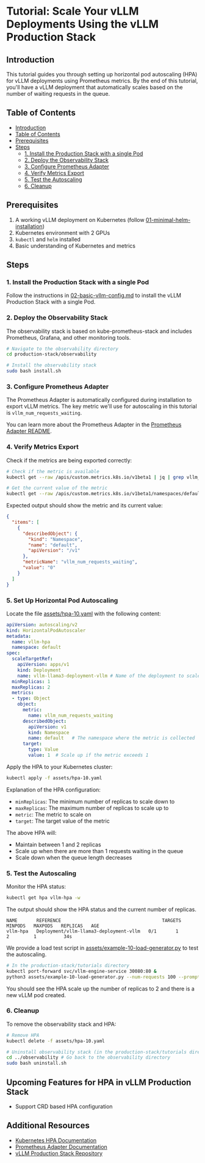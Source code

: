 # Tutorial: Scale Your vLLM Deployments Using the vLLM Production Stack

## Introduction

This tutorial guides you through setting up horizontal pod autoscaling (HPA) for vLLM deployments using Prometheus metrics. By the end of this tutorial, you'll have a vLLM deployment that automatically scales based on the number of waiting requests in the queue.

## Table of Contents

- [Introduction](#introduction)
- [Table of Contents](#table-of-contents)
- [Prerequisites](#prerequisites)
- [Steps](#steps)
  - [1. Install the Production Stack with a single Pod](#1-install-the-production-stack-with-a-single-pod)
  - [2. Deploy the Observability Stack](#2-deploy-the-observability-stack)
  - [3. Configure Prometheus Adapter](#3-configure-prometheus-adapter)
  - [4. Verify Metrics Export](#4-verify-metrics-export)
  - [5. Test the Autoscaling](#5-test-the-autoscaling)
  - [6. Cleanup](#6-cleanup)

## Prerequisites

1. A working vLLM deployment on Kubernetes (follow [01-minimal-helm-installation](01-minimal-helm-installation.md))
2. Kubernetes environment with 2 GPUs
3. `kubectl` and `helm` installed
4. Basic understanding of Kubernetes and metrics

## Steps

### 1. Install the Production Stack with a single Pod

Follow the instructions in [02-basic-vllm-config.md](02-basic-vllm-config.md) to install the vLLM Production Stack with a single Pod.

### 2. Deploy the Observability Stack

The observability stack is based on kube-prometheus-stack and includes Prometheus, Grafana, and other monitoring tools.

```bash
# Navigate to the observability directory
cd production-stack/observability

# Install the observability stack
sudo bash install.sh
```

### 3. Configure Prometheus Adapter

The Prometheus Adapter is automatically configured during installation to export vLLM metrics. The key metric we'll use for autoscaling in this tutorial is `vllm_num_requests_waiting`.

You can learn more about the Prometheus Adapter in the [Prometheus Adapter README](https://github.com/prometheus-community/helm-charts/tree/main/charts/prometheus-adapter).

### 4. Verify Metrics Export

Check if the metrics are being exported correctly:

```bash
# Check if the metric is available
kubectl get --raw /apis/custom.metrics.k8s.io/v1beta1 | jq | grep vllm_num_requests_waiting -C 10

# Get the current value of the metric
kubectl get --raw /apis/custom.metrics.k8s.io/v1beta1/namespaces/default/metrics/vllm_num_requests_waiting | jq
```

Expected output should show the metric and its current value:

```json
{
  "items": [
    {
      "describedObject": {
        "kind": "Namespace",
        "name": "default",
        "apiVersion": "/v1"
      },
      "metricName": "vllm_num_requests_waiting",
      "value": "0"
    }
  ]
}
```

### 5. Set Up Horizontal Pod Autoscaling

Locate the file [assets/hpa-10.yaml](assets/hpa-10.yaml) with the following content:

```yaml
apiVersion: autoscaling/v2
kind: HorizontalPodAutoscaler
metadata:
  name: vllm-hpa
  namespace: default
spec:
  scaleTargetRef:
    apiVersion: apps/v1
    kind: Deployment
    name: vllm-llama3-deployment-vllm # Name of the deployment to scale
  minReplicas: 1
  maxReplicas: 2
  metrics:
  - type: Object
    object:
      metric:
        name: vllm_num_requests_waiting
      describedObject:
        apiVersion: v1
        kind: Namespace
        name: default   # The namespace where the metric is collected
      target:
        type: Value
        value: 1  # Scale up if the metric exceeds 1
```

Apply the HPA to your Kubernetes cluster:

```bash
kubectl apply -f assets/hpa-10.yaml
```

Explanation of the HPA configuration:

- `minReplicas`: The minimum number of replicas to scale down to
- `maxReplicas`: The maximum number of replicas to scale up to
- `metric`: The metric to scale on
- `target`: The target value of the metric

The above HPA will:

- Maintain between 1 and 2 replicas
- Scale up when there are more than 1 requests waiting in the queue
- Scale down when the queue length decreases

### 5. Test the Autoscaling

Monitor the HPA status:

```bash
kubectl get hpa vllm-hpa -w
```

The output should show the HPA status and the current number of replicas.

```plaintext
NAME       REFERENCE                                     TARGETS   MINPODS   MAXPODS   REPLICAS   AGE
vllm-hpa   Deployment/vllm-llama3-deployment-vllm   0/1       1         2         1          34s
```

We provide a load test script in [assets/example-10-load-generator.py](assets/example-10-load-generator.py) to test the autoscaling.

```bash
# In the production-stack/tutorials directory
kubectl port-forward svc/vllm-engine-service 30080:80 &
python3 assets/example-10-load-generator.py --num-requests 100 --prompt-len 10000
```

You should see the HPA scale up the number of replicas to 2 and there is a new vLLM pod created.

### 6. Cleanup

To remove the observability stack and HPA:

```bash
# Remove HPA
kubectl delete -f assets/hpa-10.yaml

# Uninstall observability stack (in the production-stack/tutorials directory)
cd ../observability # Go back to the observability directory
sudo bash uninstall.sh
```

## Upcoming Features for HPA in vLLM Production Stack

- Support CRD based HPA configuration

## Additional Resources

- [Kubernetes HPA Documentation](https://kubernetes.io/docs/tasks/run-application/horizontal-pod-autoscale/)
- [Prometheus Adapter Documentation](https://github.com/kubernetes-sigs/prometheus-adapter)
- [vLLM Production Stack Repository](https://github.com/vllm-project/production-stack)
